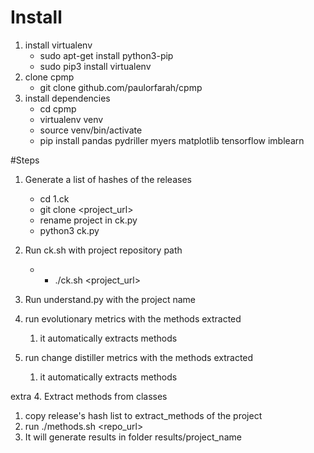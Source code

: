 # Install
1. install virtualenv
   - sudo apt-get install python3-pip
   - sudo pip3 install virtualenv
2. clone cpmp
   - git clone github.com/paulorfarah/cpmp
3. install dependencies
   - cd cpmp
   - virtualenv venv
   - source venv/bin/activate
   - pip install pandas pydriller myers matplotlib tensorflow imblearn

#Steps
1. Generate a list of hashes of the releases
   - cd 1.ck
   - git clone <project_url>
   - rename project in ck.py
   - python3 ck.py 
   
2. Run ck.sh with project repository path
   - - ./ck.sh <project_url>
3. Run understand.py with the project name
4. run evolutionary metrics with the methods extracted
   1. it automatically extracts methods
5. run change distiller metrics with the methods extracted
   1. it automatically extracts methods


extra 
4. Extract methods from classes
   1. copy release's hash list to extract_methods of the project
   2. run ./methods.sh <repo_url>
   3. It will generate results in folder results/project_name